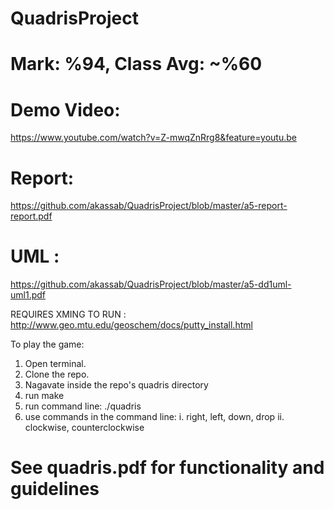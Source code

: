 
# QuadrisProject
# Mark: %94, Class Avg: ~%60

# Demo Video: 
https://www.youtube.com/watch?v=Z-mwqZnRrg8&feature=youtu.be
# Report: 
https://github.com/akassab/QuadrisProject/blob/master/a5-report-report.pdf
# UML : 
https://github.com/akassab/QuadrisProject/blob/master/a5-dd1uml-uml1.pdf

REQUIRES XMING TO RUN : http://www.geo.mtu.edu/geoschem/docs/putty_install.html

To play the game:
1. Open terminal.
2. Clone the repo.
3. Nagavate inside the repo's quadris directory
4. run make
5. run command line: ./quadris
6. use commands in the command line:
  i. right, left, down, drop
  ii. clockwise, counterclockwise
  
# See quadris.pdf for functionality and guidelines
